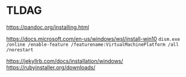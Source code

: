 # TLDAG

https://pandoc.org/installing.html

https://docs.microsoft.com/en-us/windows/wsl/install-win10
```dism.exe /online /enable-feature /featurename:VirtualMachinePlatform /all /norestart```

https://jekyllrb.com/docs/installation/windows/
https://rubyinstaller.org/downloads/
